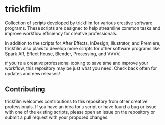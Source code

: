 # trickfilm
Collection of scripts developed by trickfilm for various creative software programs. These scripts are designed to help streamline common tasks and improve workflow efficiency for creative professionals.

In addition to the scripts for After Effects, InDesign, Illustrator, and Premiere, trickfilm also plans to develop more scripts for other software programs like Spark AR, Effect House, Blender, Processing, and VVVV.

If you're a creative professional looking to save time and improve your workflow, this repository may be just what you need. Check back often for updates and new releases!

## Contributing

trickfilm welcomes contributions to this repository from other creative professionals. If you have an idea for a script or have found a bug or issue with one of the existing scripts, please open an issue on the repository or submit a pull request with your proposed changes.
